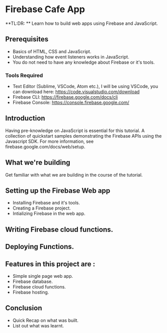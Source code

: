 # Firebase Cafe App
**TL:DR: ** Learn how to build web apps using Firebase and JavaScript.

## Prerequisites
* Basics of HTML, CSS and JavaScript. 
* Understanding how event listeners works in JavaScript.
* You do not need to have any knowledge about Firebase or it's tools.

### Tools Required
* Text Editor (Sublime, VSCode, Atom etc.), I will be using VSCode, you can download here: https://code.visualstudio.com/download
* Firebase CLI: https://firebase.google.com/docs/cli
* Firebase Console: https://console.firebase.google.com/

## Introduction
Having pre-knowledge on JavaScript is essential for this tutorial.
A collection of quickstart samples demonstrating the Firebase APIs using the Javascript SDK. For more information, see firebase.google.com/docs/web/setup.


## What we're building
Get familiar with what we are building in the course of the tutorial.

## Setting up the Firebase Web app
* Installing Firebase and it's tools.
* Creating a Firebase project.
* Intializing Firebase in the web app.

## Writing Firebase cloud functions.

## Deploying Functions.


## Features in this project are :
* Simple single page web app.
* Firebase database.
* Firebase cloud functions.
* Firebase hosting.

## Conclusion
* Quick Recap on what was built.
* List out what was learnt.
